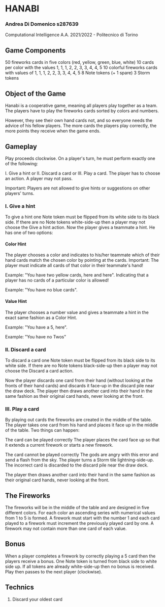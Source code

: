 # HANABI
### Andrea Di Domenico s287639
Computational Intelligence A.A. 2021/2022 - Politecnico di Torino

## Game Components
50 fireworks cards in five colors (red, yellow, green, blue, white)
10 cards per color with the values 1, 1, 1, 2, 2, 3, 3, 4, 4, 5
10 colorful fireworks cards with values of 1, 1, 1, 2, 2, 3, 3, 4, 4, 5
8 Note tokens (+ 1 spare)
3 Storm tokens

## Object of the Game
Hanabi is a cooperative game, meaning all players play together as a team. The players have to play the fireworks cards sorted by colors and numbers.

However, they see their own hand cards not, and so everyone needs the advice of his fellow players. The more cards the players play correctly, the more points they receive when the game ends.

## Gameplay
Play proceeds clockwise. On a player's turn, he must perform exactly one of the following:

I. Give a hint or
II. Discard a card or
III. Play a card.
The player has to choose an action. A player may not pass.

Important: Players are not allowed to give hints or suggestions on other players' turns.

### I. Give a hint
To give a hint one Note token must be flipped from its white side to its black side. If there are no Note tokens white-side-up then a player may not choose the Give a hint action. Now the player gives a teammate a hint. He has one of two options:

#### Color Hint
The player chooses a color and indicates to his/her teammate which of their hand cards match the chosen color by pointing at the cards. Important: The player must indicate all cards of that color in their teammate's hand!

Example: "You have two yellow cards, here and here". Indicating that a player has no cards of a particular color is allowed!

Example: "You have no blue cards".

#### Value Hint
The player chooses a number value and gives a teammate a hint in the exact same fashion as a Color Hint.

Example: "You have a 5, here".

Example: "You have no Twos"

### II. Discard a card
To discard a card one Note token must be flipped from its black side to its white side. If there are no Note tokens black-side-up then a player may not choose the Discard a card action.

Now the player discards one card from their hand (without looking at the fronts of their hand cards) and discards it face-up in the discard pile near the draw deck. The player then draws another card into their hand in the same fashion as their original card hands, never looking at the front.

### III. Play a card
By playing out cards the fireworks are created in the middle of the table. The player takes one card from his hand and places it face up in the middle of the table. Two things can happen:

The card can be played correctly
The player places the card face up so that it extends a current firework or starts a new firework.

The card cannot be played correctly
The gods are angry with this error and send a flash from the sky. The player turns a Storm tile lightning-side-up. The incorrect card is discarded to the discard pile near the draw deck.

The player then draws another card into their hand in the same fashion as their original card hands, never looking at the front.

## The Fireworks
The fireworks will be in the middle of the table and are designed in five different colors. For each color an ascending series with numerical values from 1 to 5 is formed. A firework must start with the number 1 and each card played to a firework must increment the previously played card by one. A firework may not contain more than one card of each value.

## Bonus
When a player completes a firework by correctly playing a 5 card then the players receive a bonus. One Note token is turned from black side to white side up. If all tokens are already white-side-up then no bonus is received. Play then passes to the next player (clockwise).

## Technics
1) Discard your oldest card
